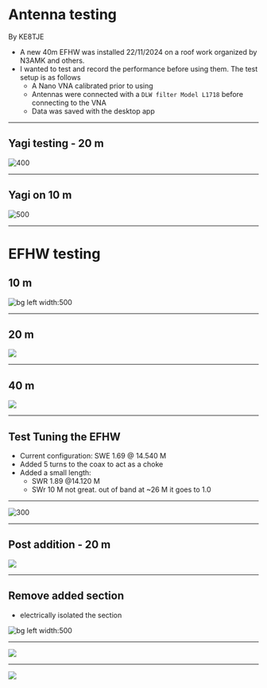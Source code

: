 
# Antenna testing
By KE8TJE

- A new 40m EFHW was installed 22/11/2024 on a roof work organized by N3AMK and others.
- I wanted to test and record the performance before using them. The test setup is as follows
	- A Nano VNA calibrated prior to using
	- Antennas were connected with a `DLW filter Model L1718` before connecting to the VNA
	- Data was saved with the desktop app
---
## Yagi testing - 20 m

![400](res/Pasted%20image%2020241124112103.png)

---
## Yagi on 10 m

![500](res/Pasted%20image%2020241124112148.png)

---
# EFHW testing

## 10 m

![bg left width:500](res/Pasted%20image%2020241124112343.png)

---

## 20 m

![](res/Pasted%20image%2020241124112408.png)

---
## 40 m

![](res/Pasted%20image%2020241124112436.png)

---

## Test Tuning the EFHW

- Current configuration: SWE 1.69 @ 14.540 M
- Added 5 turns to the coax to act as a choke
- Added a small length: 
	- SWR 1.89 @14.120 M
	- SWr 10 M not great. out of band at ~26 M it goes to 1.0
---
![300](res/Pasted%20image%2020241124123103.png)

---
## Post addition - 20 m
![](res/Pasted%20image%2020241124123154.png)

---

## Remove added section

- electrically isolated the section

![bg left width:500](res/Pasted%20image%2020241124123604.png)

---
![](res/Pasted%20image%2020241124124028.png)

---

![](res/Pasted%20image%2020241124124234.png)